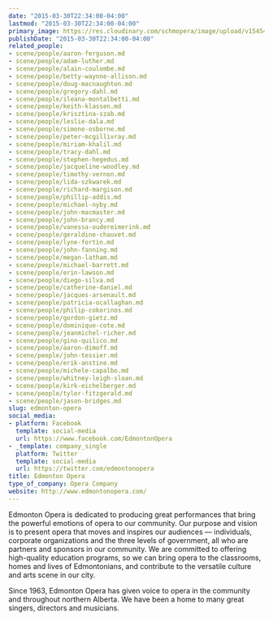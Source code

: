 ```yaml
---
date: "2015-03-30T22:34:00-04:00"
lastmod: "2015-03-30T22:34:00-04:00"
primary_image: https://res.cloudinary.com/schmopera/image/upload/v1545409169/media/webhook-uploads/1427769098163/k8agzrqe4p9cmkk26f7m.jpeg.jpeg
publishDate: "2015-03-30T22:34:00-04:00"
related_people:
- scene/people/aaron-ferguson.md
- scene/people/adam-luther.md
- scene/people/alain-coulombe.md
- scene/people/betty-waynne-allison.md
- scene/people/doug-macnaughton.md
- scene/people/gregory-dahl.md
- scene/people/ileana-montalbetti.md
- scene/people/keith-klassen.md
- scene/people/krisztina-szab.md
- scene/people/leslie-dala.md
- scene/people/simone-osborne.md
- scene/people/peter-mcgillivray.md
- scene/people/miriam-khalil.md
- scene/people/tracy-dahl.md
- scene/people/stephen-hegedus.md
- scene/people/jacqueline-woodley.md
- scene/people/timothy-vernon.md
- scene/people/lida-szkwarek.md
- scene/people/richard-margison.md
- scene/people/phillip-addis.md
- scene/people/michael-nyby.md
- scene/people/john-macmaster.md
- scene/people/john-brancy.md
- scene/people/vanessa-oudereimerink.md
- scene/people/geraldine-chauvet.md
- scene/people/lyne-fortin.md
- scene/people/john-fanning.md
- scene/people/megan-latham.md
- scene/people/michael-barrett.md
- scene/people/erin-lawson.md
- scene/people/diego-silva.md
- scene/people/catherine-daniel.md
- scene/people/jacques-arsenault.md
- scene/people/patricia-ocallaghan.md
- scene/people/philip-cokorinos.md
- scene/people/gordon-gietz.md
- scene/people/dominique-cote.md
- scene/people/jeanmichel-richer.md
- scene/people/gino-quilico.md
- scene/people/aaron-dimoff.md
- scene/people/john-tessier.md
- scene/people/erik-anstine.md
- scene/people/michele-capalbo.md
- scene/people/whitney-leigh-sloan.md
- scene/people/kirk-eichelberger.md
- scene/people/tyler-fitzgerald.md
- scene/people/jason-bridges.md
slug: edmonton-opera
social_media:
- platform: Facebook
  template: social-media
  url: https://www.facebook.com/EdmontonOpera
- _template: company_single
  platform: Twitter
  template: social-media
  url: https://twitter.com/edmontonopera
title: Edmonton Opera
type_of_company: Opera Company
website: http://www.edmontonopera.com/
---
```


<p>
	Edmonton Opera is dedicated to producing great performances that bring the powerful emotions of opera to our community. Our purpose and vision is to present opera that moves and inspires our audiences — individuals, corporate organizations and the three levels of government, all who are partners and sponsors in our community. We are committed to offering high-quality education programs, so we can bring opera to the classrooms, homes and lives of Edmontonians, and contribute to the versatile culture and arts scene in our city.
</p>
<p>
	Since 1963, Edmonton Opera has given voice to opera in the community and throughout northern Alberta. We have been a home to many great singers, directors and musicians.
</p>
